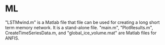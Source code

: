 # ML
"LSTMwind.m" is a Matlab file that file can be used for creating a long short term memory network. It is a stand-alone file.
"main.m", "PlotResults.m", CreateTimeSeriesData.m, and "global_ice_volume.mat" are Matlab files for ANFIS.
